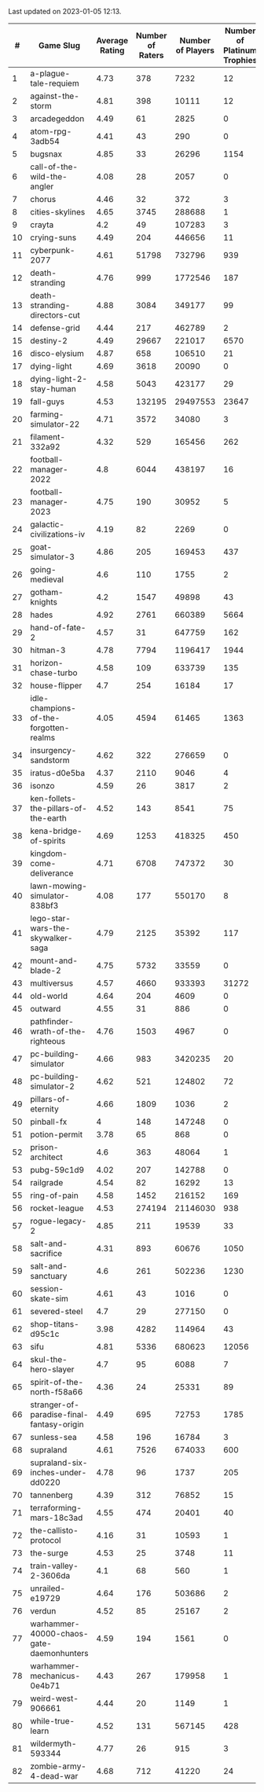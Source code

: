 Last updated on 2023-01-05 12:13.


|#|Game Slug|Average Rating|Number of Raters|Number of Players|Number of Platinum Trophies|Max Rarity (%)|
|---|---|---|---|---|---|---|
|1|a-plague-tale-requiem|4.73|378|7232|12|91|
|2|against-the-storm|4.81|398|10111|12|35|
|3|arcadegeddon|4.49|61|2825|0|91|
|4|atom-rpg-3adb54|4.41|43|290|0|97|
|5|bugsnax|4.85|33|26296|1154|97|
|6|call-of-the-wild-the-angler|4.08|28|2057|0|58|
|7|chorus|4.46|32|372|3|85|
|8|cities-skylines|4.65|3745|288688|1|72|
|9|crayta|4.2|49|107283|3|23|
|10|crying-suns|4.49|204|446656|11|66|
|11|cyberpunk-2077|4.61|51798|732796|939|64|
|12|death-stranding|4.76|999|1772546|187|91|
|13|death-stranding-directors-cut|4.88|3084|349177|99|90|
|14|defense-grid|4.44|217|462789|2|80|
|15|destiny-2|4.49|29667|221017|6570|94|
|16|disco-elysium|4.87|658|106510|21|28|
|17|dying-light|4.69|3618|20090|0|95|
|18|dying-light-2-stay-human|4.58|5043|423177|29|6|
|19|fall-guys|4.53|132195|29497553|23647|8|
|20|farming-simulator-22|4.71|3572|34080|3|77|
|21|filament-332a92|4.32|529|165456|262|93|
|22|football-manager-2022|4.8|6044|438197|16|49|
|23|football-manager-2023|4.75|190|30952|5|79|
|24|galactic-civilizations-iv|4.19|82|2269|0|79|
|25|goat-simulator-3|4.86|205|169453|437|91|
|26|going-medieval|4.6|110|1755|2|66|
|27|gotham-knights|4.2|1547|49898|43|24|
|28|hades|4.92|2761|660389|5664|89|
|29|hand-of-fate-2|4.57|31|647759|162|72|
|30|hitman-3|4.78|7794|1196417|1944|47|
|31|horizon-chase-turbo|4.58|109|633739|135|88|
|32|house-flipper|4.7|254|16184|17|94|
|33|idle-champions-of-the-forgotten-realms|4.05|4594|61465|1363|1|
|34|insurgency-sandstorm|4.62|322|276659|0|6|
|35|iratus-d0e5ba|4.37|2110|9046|4|85|
|36|isonzo|4.59|26|3817|2|58|
|37|ken-follets-the-pillars-of-the-earth|4.52|143|8541|75|45|
|38|kena-bridge-of-spirits|4.69|1253|418325|450|94|
|39|kingdom-come-deliverance|4.71|6708|747372|30|30|
|40|lawn-mowing-simulator-838bf3|4.08|177|550170|8|85|
|41|lego-star-wars-the-skywalker-saga|4.79|2125|35392|117|97|
|42|mount-and-blade-2|4.75|5732|33559|0|23|
|43|multiversus|4.57|4660|933393|31272|76|
|44|old-world|4.64|204|4609|0|83|
|45|outward|4.55|31|886|0|72|
|46|pathfinder-wrath-of-the-righteous|4.76|1503|4967|0|49|
|47|pc-building-simulator|4.66|983|3420235|20|48|
|48|pc-building-simulator-2|4.62|521|124802|72|74|
|49|pillars-of-eternity|4.66|1809|1036|2|81|
|50|pinball-fx|4|148|147248|0|85|
|51|potion-permit|3.78|65|868|0|98|
|52|prison-architect|4.6|363|48064|1|30|
|53|pubg-59c1d9|4.02|207|142788|0|73|
|54|railgrade|4.54|82|16292|13|98|
|55|ring-of-pain|4.58|1452|216152|169|96|
|56|rocket-league|4.53|274194|21146030|938|77|
|57|rogue-legacy-2|4.85|211|19539|33|3|
|58|salt-and-sacrifice|4.31|893|60676|1050|91|
|59|salt-and-sanctuary|4.6|261|502236|1230|83|
|60|session-skate-sim|4.61|43|1016|0|26|
|61|severed-steel|4.7|29|277150|0|0.1|
|62|shop-titans-d95c1c|3.98|4282|114964|43|97|
|63|sifu|4.81|5336|680623|12056|96|
|64|skul-the-hero-slayer|4.7|95|6088|7|96|
|65|spirit-of-the-north-f58a66|4.36|24|25331|89|64|
|66|stranger-of-paradise-final-fantasy-origin|4.49|695|72753|1785|98|
|67|sunless-sea|4.58|196|16784|3|36|
|68|supraland|4.61|7526|674033|600|99|
|69|supraland-six-inches-under-dd0220|4.78|96|1737|205|99|
|70|tannenberg|4.39|312|76852|15|88|
|71|terraforming-mars-18c3ad|4.55|474|20401|40|46|
|72|the-callisto-protocol|4.16|31|10593|1|93|
|73|the-surge|4.53|25|3748|11|94|
|74|train-valley-2-3606da|4.1|68|560|1|89|
|75|unrailed-e19729|4.64|176|503686|2|8|
|76|verdun|4.52|85|25167|2|75|
|77|warhammer-40000-chaos-gate-daemonhunters|4.59|194|1561|0|74|
|78|warhammer-mechanicus-0e4b71|4.43|267|179958|1|25|
|79|weird-west-906661|4.44|20|1149|1|85|
|80|while-true-learn|4.52|131|567145|428|93|
|81|wildermyth-593344|4.77|26|915|3|14|
|82|zombie-army-4-dead-war|4.68|712|41220|24|67|

